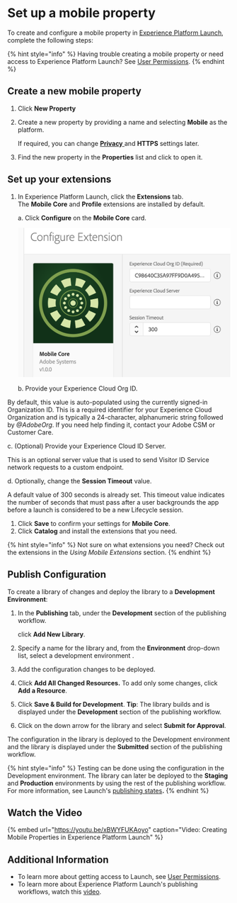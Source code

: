 # Set up a mobile property

To create and configure a mobile property in [Experience Platform Launch](https://launch.adobe.com), complete the following steps:

{% hint style="info" %}
Having trouble creating a mobile property or need access to Experience Platform Launch? See [User Permissions](https://docs.adobelaunch.com/launch-reference/administration/user-permissions).
{% endhint %}

## Create a new mobile property

1. Click **New Property**
2. Create a new property by providing a name and selecting **Mobile** as the platform.

   If required, you can change [**Privacy** ](../resources/privacy-and-gdpr.md#setting-privacy-status) and **HTTPS** settings later.

3. Find the new property in the **Properties** list and click to open it.

## Set up your extensions

1. In Experience Platform Launch, click the **Extensions** tab.  
   The **Mobile Core** and **Profile** extensions are installed by default.

   a. Click **Configure** on the **Mobile Core** card.

   ![](../.gitbook/assets/screen-shot-2018-10-02-at-5.02.05-pm-2.png)

   b. Provide your Experience Cloud Org ID.

By default, this value is auto-populated using the currently signed-in Organization ID. This is a required identifier for your Experience Cloud Organization and is typically a 24-character, alphanumeric string followed by _@AdobeOrg_. If you need help finding it, contact your Adobe CSM or Customer Care.

c. \(Optional\) Provide your Experience Cloud ID Server.

This is an optional server value that is used to send Visitor ID Service network requests to a custom endpoint.

d. Optionally, change the **Session Timeout** value.

A default value of 300 seconds is already set. This timeout value indicates the number of seconds that must pass after a user backgrounds the app before a launch is considered to be a new Lifecycle session.

1. Click **Save** to confirm your settings for **Mobile Core**.
2. Click **Catalog** and install the extensions that you need.

{% hint style="info" %}
Not sure on what extensions you need? Check out the extensions in the _Using Mobile Extensions_ section.
{% endhint %}

## Publish Configuration

To create a library of changes and deploy the library to a **Development Environment**:

1. In the **Publishing** tab, under the **Development** section of the publishing workflow.

   click **Add New Library**.

2. Specify a name for the library and, from the **Environment** drop-down list, select a development environment .
3. Add the configuration changes to be deployed.
4. Click **Add All Changed Resources.**  To add only some changes, click **Add a Resource**. 
5. Click **Save & Build for Development**.   **Tip**: The library builds and is displayed under the **Development** section of the publishing workflow.
6. Click on the down arrow for the library and select **Submit for Approval**.

The configuration in the library is deployed to the Development environment and the library is displayed under the **Submitted** section of the publishing workflow.

{% hint style="info" %}
Testing can be done using the configuration in the Development environment. The library can later be deployed to the **Staging** and **Production** environments by using the rest of the publishing workflow. For more information, see Launch's [publishing states](https://docs.adobelaunch.com/getting-started-1/validate-and-publish#publish-to-production)**.**
{% endhint %}

## Watch the Video

{% embed url="https://youtu.be/xBWYFUKAoyo" caption="Video: Creating Mobile Properties in Experience Platform Launch" %}

## Additional Information

* To learn more about getting access to Launch, see [User Permissions](https://docs.adobelaunch.com/launch-reference/administration/user-permissions).
* To learn more about Experience Platform Launch's publishing workflows, watch this [video](https://www.youtube.com/embed/Pe-YSn26_xI).

